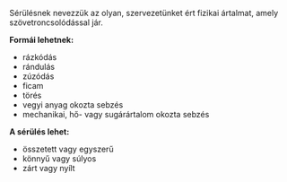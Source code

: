 Sérülésnek nevezzük az olyan, szervezetünket ért fizikai ártalmat, amely szövetroncsolódással jár.

**Formái lehetnek:**
- rázkódás
- rándulás
- zúzódás
- ficam
- törés
- vegyi anyag okozta sebzés
- mechanikai, hő- vagy sugárártalom okozta sebzés

**A sérülés lehet:**
- összetett vagy egyszerű
- könnyű vagy súlyos
- zárt vagy nyílt